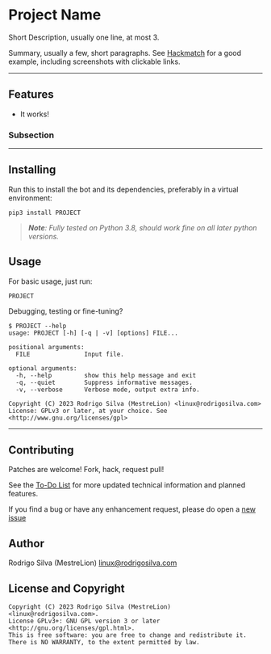 # Project Name

Short Description, usually one line, at most 3.

Summary, usually a few, short paragraphs. See [Hackmatch][1] for a good example,
including screenshots with clickable links.

---
Features
--------
- It works!

### Subsection


---
Installing
----------

Run this to install the bot and its dependencies, preferably in a virtual environment:

    pip3 install PROJECT

> _**Note**: Fully tested on Python 3.8, should work fine on all later python versions._

Usage
-----

For basic usage, just run:

    PROJECT

Debugging, testing or fine-tuning?

```console
$ PROJECT --help
usage: PROJECT [-h] [-q | -v] [options] FILE...

positional arguments:
  FILE               Input file.

optional arguments:
  -h, --help         show this help message and exit
  -q, --quiet        Suppress informative messages.
  -v, --verbose      Verbose mode, output extra info.

Copyright (C) 2023 Rodrigo Silva (MestreLion) <linux@rodrigosilva.com>
License: GPLv3 or later, at your choice. See <http://www.gnu.org/licenses/gpl>
```

---
Contributing
------------

Patches are welcome! Fork, hack, request pull!

See the [To-Do List][10] for more updated technical information and planned features.

If you find a bug or have any enhancement request, please do open a [new issue][11]


Author
------

Rodrigo Silva (MestreLion) <linux@rodrigosilva.com>

License and Copyright
---------------------
```
Copyright (C) 2023 Rodrigo Silva (MestreLion) <linux@rodrigosilva.com>.
License GPLv3+: GNU GPL version 3 or later <http://gnu.org/licenses/gpl.html>.
This is free software: you are free to change and redistribute it.
There is NO WARRANTY, to the extent permitted by law.
```

[1]: https://github.com/MestreLion/hackmatch
[10]: https://github.com/MestreLion/PROJECT/blob/main/TODO.md
[11]: https://github.com/MestreLion/PROJECT/issues
